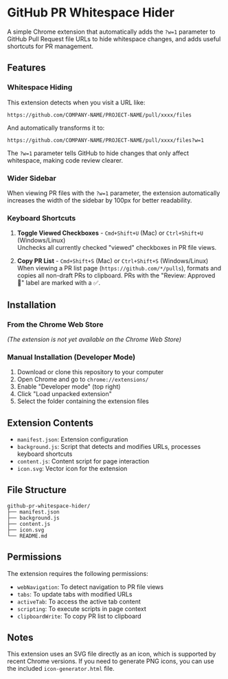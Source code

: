 # GitHub PR Whitespace Hider

A simple Chrome extension that automatically adds the `?w=1` parameter to GitHub Pull Request file URLs to hide whitespace changes, and adds useful shortcuts for PR management.

## Features

### Whitespace Hiding
This extension detects when you visit a URL like:
```
https://github.com/COMPANY-NAME/PROJECT-NAME/pull/xxxx/files
```

And automatically transforms it to:
```
https://github.com/COMPANY-NAME/PROJECT-NAME/pull/xxxx/files?w=1
```

The `?w=1` parameter tells GitHub to hide changes that only affect whitespace, making code review clearer.

### Wider Sidebar
When viewing PR files with the `?w=1` parameter, the extension automatically increases the width of the sidebar by 100px for better readability.

### Keyboard Shortcuts

1. **Toggle Viewed Checkboxes** - `Cmd+Shift+U` (Mac) or `Ctrl+Shift+U` (Windows/Linux)  
   Unchecks all currently checked "viewed" checkboxes in PR file views.

2. **Copy PR List** - `Cmd+Shift+S` (Mac) or `Ctrl+Shift+S` (Windows/Linux)  
   When viewing a PR list page (`https://github.com/*/pulls`), formats and copies all non-draft PRs to clipboard.
   PRs with the "Review: Approved 🚀" label are marked with a ✅.

## Installation

### From the Chrome Web Store
*(The extension is not yet available on the Chrome Web Store)*

### Manual Installation (Developer Mode)
1. Download or clone this repository to your computer
2. Open Chrome and go to `chrome://extensions/`
3. Enable "Developer mode" (top right)
4. Click "Load unpacked extension"
5. Select the folder containing the extension files

## Extension Contents

- `manifest.json`: Extension configuration
- `background.js`: Script that detects and modifies URLs, processes keyboard shortcuts
- `content.js`: Content script for page interaction
- `icon.svg`: Vector icon for the extension

## File Structure

```
github-pr-whitespace-hider/
├── manifest.json
├── background.js
├── content.js
├── icon.svg
└── README.md
```

## Permissions

The extension requires the following permissions:
- `webNavigation`: To detect navigation to PR file views
- `tabs`: To update tabs with modified URLs
- `activeTab`: To access the active tab content
- `scripting`: To execute scripts in page context
- `clipboardWrite`: To copy PR list to clipboard

## Notes

This extension uses an SVG file directly as an icon, which is supported by recent Chrome versions. If you need to generate PNG icons, you can use the included `icon-generator.html` file.

